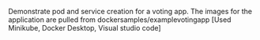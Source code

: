 Demonstrate pod and service creation for a voting app. 
The images for the application are pulled from dockersamples/examplevotingapp
[Used Minikube, Docker Desktop, Visual studio code]
